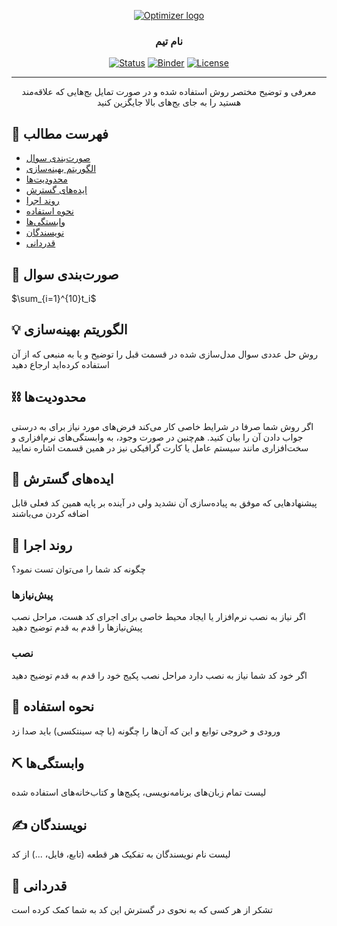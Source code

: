<p align="center">
  <a href="" rel="noopener">
 <img src="http://optimizer.math.sharif.edu/wp-content/uploads/2021/02/optimizer.png" alt="Optimizer logo"></a>
</p>
<h3 align="center">نام تیم</h3>

<div align="center">

  [![Status](https://img.shields.io/badge/status-active-success.svg)]() 
  [![Binder](https://mybinder.org/badge_logo.svg)](https://mybinder.org/v2/gh/mtefagh/demos/HEAD)
  [![License](https://img.shields.io/badge/license-GPL-blue.svg)](https://github.com/mtefagh/demos/blob/master/LICENSE)

</div>

---

<p align="center"> معرفی و توضیح مختصر روش استفاده شده و در صورت تمایل بج‌هایی که علاقه‌مند هستید را به جای بج‌های بالا جایگزین کنید
    <br> 
</p>

## 📝 فهرست مطالب
- [صورت‌بندی سوال](#problem_statement)
- [الگوریتم بهینه‌سازی](#idea)
- [محدودیت‌ها](#limitations)
- [ایده‌های گسترش](#future_scope)
- [روند اجرا](#getting_started)
- [نحوه استفاده](#usage)
- [وابستگی‌ها](#tech_stack)
- [نویسندگان](#authors)
- [قدردانی](#acknowledgments)

## 🧐 صورت‌بندی سوال <a name = "problem_statement"></a>
$\sum_{i=1}^{10}t_i$
## 💡 الگوریتم بهینه‌سازی <a name = "idea"></a>
روش حل عددی سوال مدل‌سازی شده در قسمت قبل را توضیح و یا به منبعی که از آن استفاده کرده‌اید ارجاع دهید

## ⛓️ محدودیت‌ها <a name = "limitations"></a>
اگر روش شما صرفا در شرایط خاصی کار می‌کند فرض‌های مورد نیاز برای به درستی جواب دادن آن را بیان کنید. هم‌چنین در صورت وجود، به وابستگی‌های نرم‌افزاری و سخت‌افزاری مانند سیستم عامل یا کارت گرافیکی نیز در همین قسمت اشاره نمایید

## 🚀 ایده‌های گسترش <a name = "future_scope"></a>
پیشنهادهایی که موفق به پیاده‌سازی آن نشدید ولی در آینده بر پایه همین کد فعلی قابل اضافه کردن می‌باشند

## 🏁 روند اجرا <a name = "getting_started"></a>
چگونه کد شما را می‌توان تست نمود؟

### پیش‌نیازها

اگر نیاز به نصب نرم‌افزار یا ایجاد محیط خاصی برای اجرای کد هست، مراحل نصب پیش‌نیازها را قدم به قدم توضیح دهید

### نصب

اگر خود کد شما نیاز به نصب دارد مراحل نصب پکیج خود را قدم به قدم توضیح دهید

## 🎈 نحوه استفاده <a name="usage"></a>
ورودی و خروجی توابع و این که آن‌ها را چگونه (با چه سینتکسی) باید صدا زد

## ⛏️ وابستگی‌ها <a name = "tech_stack"></a>
لیست تمام زبان‌های برنامه‌نویسی، پکیج‌ها و کتاب‌خانه‌های استفاده شده

## ✍️ نویسندگان <a name = "authors"></a>
لیست نام نویسندگان به تفکیک هر قطعه (تابع، فایل، ...) از کد

## 🎉 قدردانی <a name = "acknowledgments"></a>
تشکر از هر کسی که به نحوی در گسترش این کد به شما کمک کرده است
